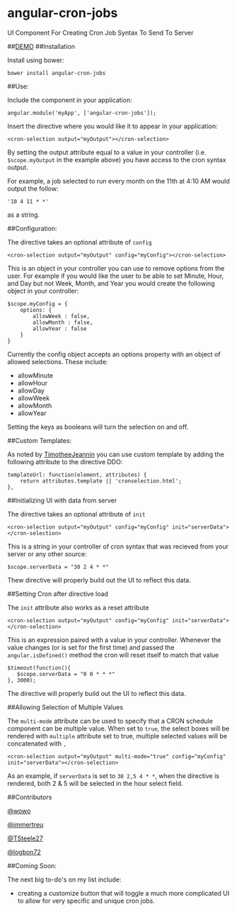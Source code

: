 # angular-cron-jobs
UI Component For Creating Cron Job Syntax To Send To Server

##[DEMO](http://jacobscarter.github.io/angular-cron-jobs/#/)
##Installation

Install using bower:

`bower install angular-cron-jobs`

##Use:

Include the component in your application:

    angular.module('myApp', ['angular-cron-jobs']);

Insert the directive where you would like it to appear in your application:

    <cron-selection output="myOutput"></cron-selection>

By setting the output attribute equal to a value in your controller (i.e. `$scope.myOutput` in the example above) you have access to the cron syntax output.  

For example, a job selected to run every month on the 11th at 4:10 AM would output the follow:

    '10 4 11 * *'

as a string.

##Configuration:

The directive takes an optional attribute of `config`

    <cron-selection output="myOutput" config="myConfig"></cron-selection>

This is an object in your controller you can use to remove options from the user.  For example if you would like the user to be able to set Minute, Hour, and Day but not Week, Month, and Year you would create the following object in your controller:

    $scope.myConfig = {
        options: {
            allowWeek : false,
            allowMonth : false,
            allowYear : false
        }
    }

Currently the config object accepts an options property with an object of allowed selections.  These include:

* allowMinute
* allowHour
* allowDay
* allowWeek
* allowMonth
* allowYear

Setting the keys as booleans will turn the selection on and off.

##Custom Templates:

As noted by [TimotheeJeannin](https://github.com/TimotheeJeannin) you can use custom template by adding the following attribute to the directive DDO:

    templateUrl: function(element, attributes) {
        return attributes.template || 'cronselection.html';
    },

##Initializing UI with data from server

The directive takes an optional attribute of `init`

    <cron-selection output="myOutput" config="myConfig" init="serverData"></cron-selection>

This is a string in your controller of cron syntax that was recieved from your server or any other source:

    $scope.serverData = "30 2 4 * *"
    
Thew directive will properly build out the UI to reflect this data.

##Setting Cron after directive load

The `init` attribute also works as a reset attribute

    <cron-selection output="myOutput" config="myConfig" init="serverData"></cron-selection>

This is an expression paired with a value in your controller.  Whenever the value changes (or is set for the first time) and passed the `angular.isDefined()` method the cron will reset itself to match that value

    $timeout(function(){
       $scope.serverData = "0 0 * * *"
    }, 3000);
    
The directive will properly build out the UI to reflect this data.


##Allowing Selection of Multiple Values

The `multi-mode` attribute can be used to specify that a CRON schedule component can be multiple value. When set to
`true`, the select boxes will be rendered with `multiple` attribute set to true, multiple selected values will be
concatenated with `,`

    <cron-selection output="myOutput" multi-mode="true" config="myConfig" init="serverData"></cron-selection>

As an example, if `serverData` is set to `30 2,5 4 * *`, when the directive is rendered, both 2 & 5 will be selected
in the hour select field.

##Contributors

[@wowo](https://github.com/wowo)

[@immertreu](https://github.com/immertreu)

[@TSteele27](https://github.com/TSteele27)

[@logbon72](https://github.com/logbon72)


##Coming Soon:

The next big to-do's on my list include:

* creating a customize button that will toggle a much more complicated UI to allow for very specific and unique cron jobs.
